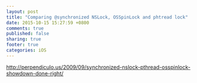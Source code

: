 ```yaml
---
layout: post
title: "Comparing @synchronized NSLock, OSSpinLock and phtread lock"
date: 2015-10-15 15:27:59 +0800
comments: true
published: false
sharing: true
footer: true
categories: iOS
---
```


http://perpendiculo.us/2009/09/synchronized-nslock-pthread-osspinlock-showdown-done-right/

